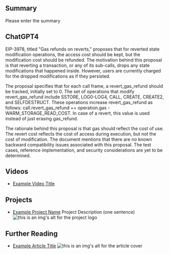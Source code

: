 ## Summary

Please enter the summary

## ChatGPT4

EIP-3978, titled "Gas refunds on reverts," proposes that for reverted state modification operations, the access cost should be kept, but the modification cost should be refunded. The motivation behind this proposal is that reverting a transaction, or any of its sub-calls, drops any state modifications that happened inside. However, users are currently charged for the dropped modifications as if they persisted.

The proposal specifies that for each call frame, a revert_gas_refund should be tracked, initially set to 0. The set of operations that modify revert_gas_refund include SSTORE, LOG0-LOG4, CALL, CREATE, CREATE2, and SELFDESTRUCT. These operations increase revert_gas_refund as follows: call.revert_gas_refund += operation.gas - WARM_STORAGE_READ_COST. In case of a revert, this value is used instead of just erasing gas_refund.

The rationale behind this proposal is that gas should reflect the cost of use. The revert cost reflects the cost of access during execution, but not the cost of modification. The document mentions that there are no known backward compatibility issues associated with this proposal. The test cases, reference implementation, and security considerations are yet to be determined.

## Videos

- [Example Video Title](https://www.youtube.com/watch?v=TDGq4aeevgY)

## Projects

- [Example Project Name](https://xxxx.xxx/xxxxx) Project Description (one sentence) ![this is an img's alt for the project logo](https://xxxx.xxx/project-logo.xxx)

## Further Reading

- [Example Article Title](https://xxxx.xxx/xxxxx) ![this is an img's alt for the article cover](https://xxxx.xxx/article-cover.xxx)
